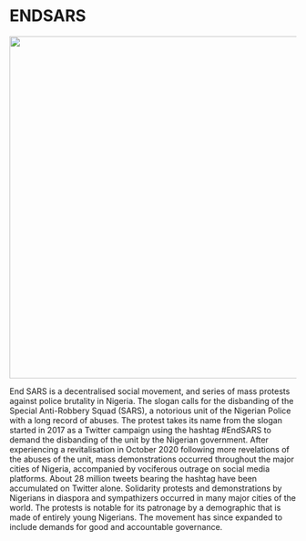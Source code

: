 # ENDSARS

<img src=https://technext.ng/wp-content/uploads/2020/10/EklVcgEVoAA6tdy.jpg width=600>

End SARS is a decentralised social movement, and series of mass protests against police brutality in Nigeria. The slogan calls for the disbanding of the Special Anti-Robbery Squad (SARS), a notorious unit of the Nigerian Police with a long record of abuses. The protest takes its name from the slogan started in 2017 as a Twitter campaign using the hashtag #EndSARS to demand the disbanding of the unit by the Nigerian government. After experiencing a revitalisation in October 2020 following more revelations of the abuses of the unit, mass demonstrations occurred throughout the major cities of Nigeria, accompanied by vociferous outrage on social media platforms. About 28 million tweets bearing the hashtag have been accumulated on Twitter alone. Solidarity protests and demonstrations by Nigerians in diaspora and sympathizers occurred in many major cities of the world. The protests is notable for its patronage by a demographic that is made of entirely young Nigerians. The movement has since expanded to include demands for good and accountable governance.